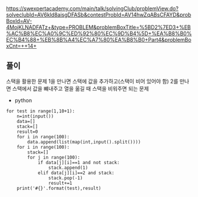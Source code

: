 https://swexpertacademy.com/main/talk/solvingClub/problemView.do?solveclubId=AV6kld8aisgDFASb&contestProbId=AV14hwZqABsCFAYD&probBoxId=AV-4MojKLNADFATz+&type=PROBLEM&problemBoxTitle=%5BD2%7ED3+%EB%AC%B8%EC%A0%9C%ED%92%80%EC%9D%B4%5D+%EA%B8%B0%EC%B4%88+%EB%8B%A4%EC%A7%80%EA%B8%B0+Part4&problemBoxCnt=++14+

## 풀이
스택을 활용한 문제 1을 만나면 스택에 값을 추가하고(스택이 비어 있어야 함) 2를 만나면 스택에서 값을 뺴내주고
열을 옮길 때 스택을 비워주면 되는 문제

- python
```
for test in range(1,10+1):
    n=int(input())
    data=[]
    stack=[]
    result=0
    for i in range(100):
        data.append(list(map(int,input().split())))
    for i in range(100):
        stack=[]
        for j in range(100):
            if data[j][i]==1 and not stack:
                stack.append(1)
            elif data[j][i]==2 and stack:
                stack.pop(-1)
                result+=1
    print('#{}'.format(test),result)
```
